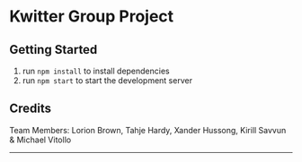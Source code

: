 # Kwitter Group Project

## Getting Started

1. run `npm install` to install dependencies
2. run `npm start` to start the development server

## Credits

Team Members: Lorion Brown, Tahje Hardy, Xander Hussong, Kirill Savvun & Michael Vitollo 

---                                                                
